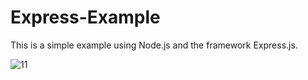 # Express-Example
This is a simple example using Node.js and the framework Express.js.

![11](https://user-images.githubusercontent.com/104600219/194787429-5777c506-f4e0-4990-9689-80763830dcd3.JPG)
